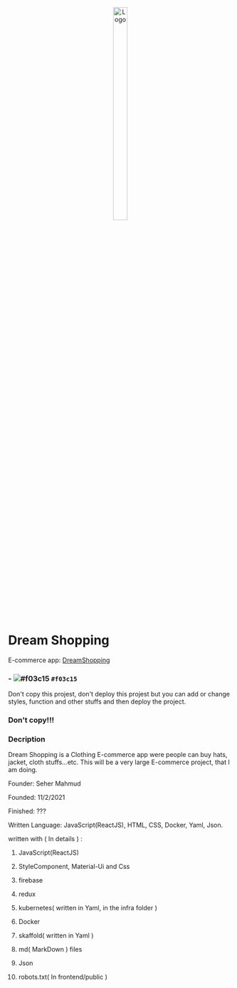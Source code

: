 <p align="center">
  <a href="https://github.com/sehermahmud/seher-clothing">
    <img src="https://i.imgur.com/L9QUhpr.png" alt="Logo" width="25%" height="35%">
  </a>
</p>

# Dream Shopping

E-commerce app: [DreamShopping](https://github.com/sehermahmud/seher-clothing)

### - ![#f03c15](warning) `#f03c15`

Don't copy this projest, don't deploy this projest but you can add or change styles, function and other stuffs and then deploy the project.

### Don't copy!!!

### Decription

Dream Shopping is a Clothing E-commerce app were people can buy hats, jacket, cloth stuffs...etc. This will be a very large E-commerce project, that I am doing.

Founder: Seher Mahmud

Founded: 11/2/2021

Finished: ???

Written Language: JavaScript(ReactJS), HTML, CSS, Docker, Yaml, Json.

written with ( In details ) :

1. JavaScript(ReactJS)

2. StyleComponent, Material-Ui and Css

3. firebase

4. redux

5. kubernetes( written in Yaml, in the infra folder )

6. Docker

7. skaffold( written in Yaml )

8. md( MarkDown ) files

9. Json

10. robots.txt( In frontend/public )
